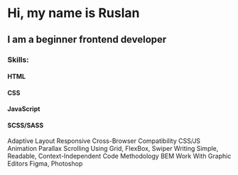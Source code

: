 # Hi, my name is Ruslan
##   I am a beginner frontend developer 



### Skills: 
#### HTML
#### CSS
#### JavaScript
#### SCSS/SASS
Adaptive Layout
Responsive
Cross-Browser Compatibility
CSS/JS Animation
Parallax Scrolling
Using Grid, FlexBox, Swiper
Writing Simple, Readable, Context-Independent Code
Methodology BEM
Work With Graphic Editors Figma, Photoshop






